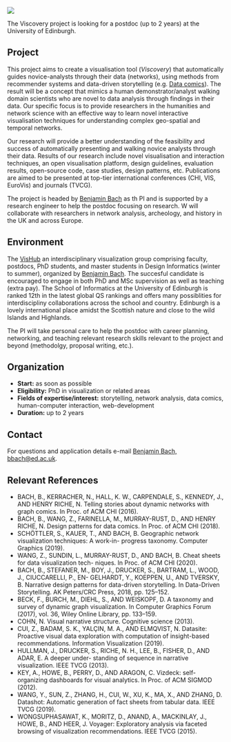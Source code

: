 ![](images/viscovery.png)

The Viscovery project is looking for a postdoc (up to 2 years) at the University of Edinburgh. 

## Project

This project aims to create a visualisation tool (*Viscovery*) that automatically guides novice-analysts through their data (networks), using methods from recommender systems and data-driven storytelling (e.g. [Data comics](datacomics.net)). The result will be a concept that mimics a human demonstrator/analyst walking domain scientists who are novel to data analysis through findings in their data. Our specific focus is to provide researchers in the humanities and network science with an effective way to learn novel interactive visualisation techniques for understanding complex geo-spatial and temporal networks. 

Our research will provide a better understanding of the feasibility and success of automatically presenting and walking novice analysts through their data. Results of our research include novel visualisation and interaction techniques, an open visualisation platform, design guidelines, evaluation results, open-source
code, case studies, design patterns, etc. Publications are aimed to be presented at top-tier international
conferences (CHI, VIS, EuroVis) and journals (TVCG).

The project is headed by [Benjamin Bach](http://benjbach.me) as th PI and is supported by a research engineer to help the postdoc focusing on research. W will collaborate with researchers in network analysis, archeology, and history in the UK and across Europe.

## Environment

The [VisHub](visualinteractivedata.github.io) an interdisciplinary visualization group comprising faculty, postdocs, PhD students, and master students in Design Informatics (winter to summer), organized by [Benjamin Bach](http://benjbach.me). The succesful candidate is encouraged to engage in both PhD and MSc supervision as well as teaching (extra pay). The School of Informatics at the University of Edinburgh is ranked 12th in the latest global QS rankings and offers many possiblities for interdiscipliny collaborations across the school and country. Edinburgh is a lovely international place amidst the Scottish nature and close to the wild Islands and Highlands. 

The PI will take personal care to help the postdoc with career planning, networking, and teaching relevant research skills relevant to the project and beyond (methodolgy, proposal writing, etc.).

## Organization

* **Start:** as soon as possible
* **Eligibility:** PhD in visualization or related areas
* **Fields of expertise/interest:** storytelling, network analysis, data comics, human-computer interaction, web-development
* **Duration:** up to 2 years

## Contact

For questions and application details e-mail [Benjamin Bach, bbach@ed.ac.uk](mailto:bbach@ed.ac.uk).

## Relevant References

* BACH, B., KERRACHER, N., HALL, K. W., CARPENDALE, S., KENNEDY, J., AND HENRY RICHE, N. Telling stories about dynamic networks with graph comics. In Proc. of ACM CHI (2016).
* BACH, B., WANG, Z., FARINELLA, M., MURRAY-RUST, D., AND HENRY RICHE, N. Design patterns for data comics. In Proc. of ACM CHI (2018).
* SCHÖTTLER, S., KAUER, T., AND BACH, B. Geographic network visualization techniques: A work-in- progress taxonomy. Computer Graphics (2019).
* WANG, Z., SUNDIN, L., MURRAY-RUST, D., AND BACH, B. Cheat sheets for data visualization tech- niques. In Proc. of ACM CHI (2020).
* BACH, B., STEFANER, M., BOY, J., DRUCKER, S., BARTRAM, L., WOOD, J., CIUCCARELLI, P., EN- GELHARDT, Y., KOEPPEN, U., AND TVERSKY, B. Narrative design patterns for data-driven storytelling. In Data-Driven Storytelling. AK Peters/CRC Press, 2018, pp. 125–152.
* BECK, F., BURCH, M., DIEHL, S., AND WEISKOPF, D. A taxonomy and survey of dynamic graph visualization. In Computer Graphics Forum (2017), vol. 36, Wiley Online Library, pp. 133–159.
* COHN, N. Visual narrative structure. Cognitive science (2013).
* CUI, Z., BADAM, S. K., YALÇIN, M. A., AND ELMQVIST, N. Datasite: Proactive visual data exploration
with computation of insight-based recommendations. Information Visualization (2019).
* HULLMAN, J., DRUCKER, S., RICHE, N. H., LEE, B., FISHER, D., AND ADAR, E. A deeper under-
standing of sequence in narrative visualization. IEEE TVCG (2013).
* KEY, A., HOWE, B., PERRY, D., AND ARAGON, C. Vizdeck: self-organizing dashboards for visual
analytics. In Proc. of ACM SIGMOD (2012).
* WANG, Y., SUN, Z., ZHANG, H., CUI, W., XU, K., MA, X., AND ZHANG, D. Datashot: Automatic
generation of fact sheets from tabular data. IEEE TVCG (2019).
* WONGSUPHASAWAT, K., MORITZ, D., ANAND, A., MACKINLAY, J., HOWE, B., AND HEER, J. Voyager:
Exploratory analysis via faceted browsing of visualization recommendations. IEEE TVCG (2015).


